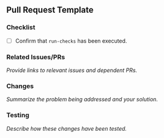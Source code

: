 ## Pull Request Template

### Checklist

- [ ] Confirm that `run-checks` has been executed.

### Related Issues/PRs

_Provide links to relevant issues and dependent PRs._

### Changes

_Summarize the problem being addressed and your solution._

### Testing

_Describe how these changes have been tested._
